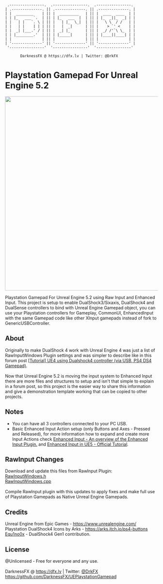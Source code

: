      .----------------.  .----------------.  .----------------. 
    | .--------------. || .--------------. || .--------------. |
    | |  ________    | || |  _________   | || |  ____  ____  | |
    | | |_   ___ `.  | || | |_   ___  |  | || | |_  _||_  _| | |
    | |   | |   `. \ | || |   | |_  \_|  | || |   \ \  / /   | |
    | |   | |    | | | || |   |  _|      | || |    > `' <    | |
    | |  _| |___.' / | || |  _| |_       | || |  _/ /'`\ \_  | |
    | | |________.'  | || | |_____|      | || | |____||____| | |
    | |              | || |              | || |              | |
    | '--------------' || '--------------' || '--------------' |
     '----------------'  '----------------'  '----------------' 

           DarknessFX @ https://dfx.lv | Twitter: @DrkFX

# Playstation Gamepad For Unreal Engine 5.2

<img src="https://repository-images.githubusercontent.com/591609859/7d082190-0d09-44dd-9c24-2451a1da4dc7" width="640px" /> <br/>

Playstation Gamepad For Unreal Engine 5.2 using Raw Input and Enhanced Input. This project is setup to enable DualShock3/Sixaxis, DualShock4 and DualSense controllers to bind with Unreal Engine Gamepad object, you can use your Playstation controllers for Gameplay, CommonUI, EnhancedInput with the same Gamepad code like other XInput gamepads instead of fork to GenericUSBController.<br/>

## About

Originally to make DualShock 4 work with Unreal Engine 4 was just a list of RawInputWindows Plugin settings and was simpler to describe like in this forum post <a href="https://forums.unrealengine.com/t/tutorial-ue4-using-dualshock4-controller-via-usb-ps4-ds4-gamepad/133314" target="_blank">[Tutorial] UE4 using Dualshock4 controller (via USB, PS4 DS4 Gamepad)</a>. <br/><br/>
Now that Unreal Engine 5.2 is moving the input system to Enhanced Input there are more files and structures to setup and isn't that simple to explain in a forum post, so this project is the easier way to share this information and give a demonstration template working that can be copied to other projects. <br/>

## Notes

- You can have all 3 controllers connected to your PC USB.
- Basic Enhanced Input Action setup (only Buttons and Axes - Pressed and Released), for more information how to expand and create more Input Actions check <a href="https://docs.unrealengine.com/5.1/en-US/enhanced-input-in-unreal-engine/" target="_blank">Enhanced Input - An overview of the Enhanced Input Plugin.</a> and <a href="https://dev.epicgames.com/community/learning/tutorials/eD13/unreal-engine-enhanced-input-in-ue5" target="_blank">Enhanced Input in UE5 - Official Tutorial</a>.

## RawInput Changes

Download and update this files from RawInput Plugin:<br/>
<a href="https://raw.githubusercontent.com/DarknessFX/UEPlaystationGamepad/main/RawInput_Plugin/RawInputWindows.h" target="_blank">RawInputWindows.h</a><br/>
<a href="https://raw.githubusercontent.com/DarknessFX/UEPlaystationGamepad/main/RawInput_Plugin/RawInputWindows.cpp" target="_blank">RawInputWindows.cpp</a><br/>
<br/>
Compile RawInput plugin with this updates to apply fixes and make full use of Playstation Gamepads as Native Unreal Engine Gamepads.

## Credits

Unreal Engine from Epic Games - https://www.unrealengine.com/ <br/>
Playstation DualShock4 Icons by Arks - https://arks.itch.io/ps4-buttons <br/>
<a href="https://github.com/Equ1no0x">Equ1no0x</a> - DualShock4 Gen1 contribution. <br/>

## License

@Unlicensed - Free for everyone and any use. <br/><br/>
DarknessFX @ <a href="https://dfx.lv" target="_blank">https://dfx.lv</a> | Twitter: <a href="https://twitter.com/DrkFX" target="_blank">@DrkFX</a> <br/>https://github.com/DarknessFX/UEPlaystationGamepad
